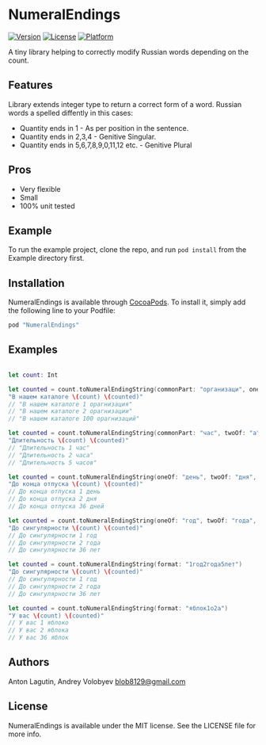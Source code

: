 # NumeralEndings

[![Version](https://img.shields.io/cocoapods/v/NumeralEndings.svg?style=flat)](http://cocoapods.org/pods/NumeralEndings)
[![License](https://img.shields.io/cocoapods/l/NumeralEndings.svg?style=flat)](http://cocoapods.org/pods/NumeralEndings)
[![Platform](https://img.shields.io/cocoapods/p/NumeralEndings.svg?style=flat)](http://cocoapods.org/pods/NumeralEndings)

A tiny library helping to correctly modify Russian words depending on the count.

## Features

Library extends integer type to return a correct form of a word.
Russian words a spelled diffently in this cases:
- Quantity ends in 1 - As per position in the sentence.
- Quantity ends in 2,3,4 - Genitive Singular.
- Quantity ends in 5,6,7,8,9,0,11,12 etc. - Genitive Plural

## Pros 

- Very flexible
- Small 
- 100% unit tested 

## Example

To run the example project, clone the repo, and run `pod install` from the Example directory first.

## Installation

NumeralEndings is available through [CocoaPods](http://cocoapods.org). To install
it, simply add the following line to your Podfile:

```ruby
pod "NumeralEndings"
```
## Examples

```swift

let count: Int

let counted = count.toNumeralEndingString(commonPart: "организаци", oneOf:"я", twoOf: "ии", fiveOf: "ий")
"В нашем каталоге \(count) \(counted)"
// "В нашем каталоге 1 орагнизация"
// "В нашем каталоге 2 орагнизации"
// "В нашем каталоге 100 орагнизаций"

let counted = count.toNumeralEndingString(commonPart: "час", twoOf: "а", fiveOf: "ов")
"Длительность \(count) \(counted)"
// "Длительность 1 час"
// "Длительность 2 часа"
// "Длительность 5 часов"

let counted = count.toNumeralEndingString(oneOf: "день", twoOf: "дня", fiveOf: "дней")
"До конца отпуска \(count) \(counted)"
// До конца отпуска 1 день
// До конца отпуска 2 дня
// До конца отпуска 36 дней

let counted = count.toNumeralEndingString(oneOf: "год", twoOf: "года", fiveOf: "лет")
"До сингулярности \(count) \(counted)"
// До сингулярности 1 год
// До сингулярности 2 года
// До сингулярности 36 лет

let counted = count.toNumeralEndingString(format: "1год2года5лет")
"До сингулярности \(count) \(counted)"
// До сингулярности 1 год
// До сингулярности 2 года
// До сингулярности 36 лет

let counted = count.toNumeralEndingString(format: "яблок1о2а")
"У вас \(count) \(counted)"
// У вас 1 яблоко
// У вас 2 яблока
// У вас 36 яблок

```

## Authors

Anton Lagutin, Andrey Volobyev blob8129@gmail.com

## License

NumeralEndings is available under the MIT license. See the LICENSE file for more info.
